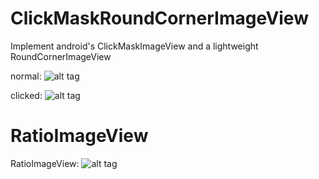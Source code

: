 ClickMaskRoundCornerImageView
=============================

Implement android's ClickMaskImageView and a lightweight RoundCornerImageView

normal:
![alt tag](http://i.imgur.com/hvhcgTf.png)


clicked:
![alt tag](http://i.imgur.com/psTAazB.png)


RatioImageView
=============================

RatioImageView:
![alt tag](http://i.imgur.com/hiVqHm6.jpg)
